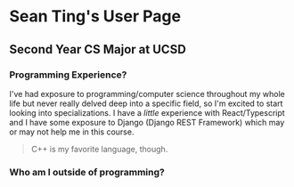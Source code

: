 # Sean Ting's User Page
## Second Year CS Major at UCSD
### Programming Experience?
I've had exposure to programming/computer science throughout my whole life but never really delved deep into a specific field, so I'm excited to start looking into specializations. I have a _little_ experience with React/Typescript and I have some exposure to Django (Django REST Framework) which may or may not help me in this course.
> C++ is my favorite language, though.
### Who am I outside of programming?


